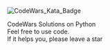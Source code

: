 ![CodeWars_Kata_Badge](https://www.codewars.com/users/Ankit1598/badges/large)

CodeWars Solutions on Python\
Feel free to use code.\
If it helps you, please leave a star